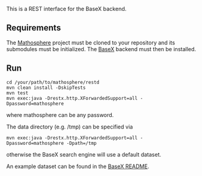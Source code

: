 This is a REST interface for the BaseX backend.

## Requirements
The [Mathosphere](https://github.com/TU-Berlin/mathosphere) project must be cloned to your repository and its submodules 
must be initialized. The [BaseX](https://github.com/TU-Berlin/mathosphere/tree/master/basex) backend must then be 
installed.

## Run
```
cd /your/path/to/mathosphere/restd
mvn clean install -DskipTests
mvn test
mvn exec:java -Drestx.http.XForwardedSupport=all -Dpassword=mathosphere
```
where mathosphere can be any password.

The data directory (e.g. /tmp) can be specified via
```
mvn exec:java -Drestx.http.XForwardedSupport=all -Dpassword=mathosphere -Dpath=/tmp
```
otherwise the BaseX search engine will use a default dataset.

An example dataset can be found in the [BaseX README](https://github.com/TU-Berlin/mathosphere/tree/master/basex).

